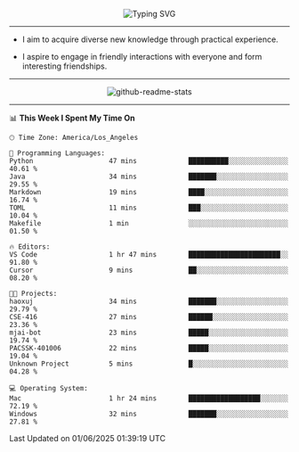 <p align="center">
  <img src="https://readme-typing-svg.demolab.com?font=Fira+Code&weight=500&size=32&duration=2500&pause=1600&center=true&vCenter=true&random=false&width=1024&height=64&lines=Hi+there+%F0%9F%91%8B;I'm+delighted+you+could+make+it+here+%F0%9F%8E%89;I'm+Harry%2C+a+college+student+still+finding+my+way" alt="Typing SVG" />
</p>


---


- I aim to acquire diverse new knowledge through practical experience.

- I aspire to engage in friendly interactions with everyone and form interesting friendships.


---


<p align="center">
  <img src="https://github-readme-stats.vercel.app/api?username=Harry-Jing&show_icons=true" alt="github-readme-stats"/>
</p>


---

<!--START_SECTION:waka-->
📊 **This Week I Spent My Time On** 

```text
🕑︎ Time Zone: America/Los_Angeles

💬 Programming Languages: 
Python                   47 mins             ██████████░░░░░░░░░░░░░░░   40.61 % 
Java                     34 mins             ███████░░░░░░░░░░░░░░░░░░   29.55 % 
Markdown                 19 mins             ████░░░░░░░░░░░░░░░░░░░░░   16.74 % 
TOML                     11 mins             ███░░░░░░░░░░░░░░░░░░░░░░   10.04 % 
Makefile                 1 min               ░░░░░░░░░░░░░░░░░░░░░░░░░   01.50 % 

🔥 Editors: 
VS Code                  1 hr 47 mins        ███████████████████████░░   91.80 % 
Cursor                   9 mins              ██░░░░░░░░░░░░░░░░░░░░░░░   08.20 % 

🐱‍💻 Projects: 
haoxuj                   34 mins             ███████░░░░░░░░░░░░░░░░░░   29.79 % 
CSE-416                  27 mins             ██████░░░░░░░░░░░░░░░░░░░   23.36 % 
mjai-bot                 23 mins             █████░░░░░░░░░░░░░░░░░░░░   19.74 % 
PACSSK-401006            22 mins             █████░░░░░░░░░░░░░░░░░░░░   19.04 % 
Unknown Project          5 mins              █░░░░░░░░░░░░░░░░░░░░░░░░   04.28 % 

💻 Operating System: 
Mac                      1 hr 24 mins        ██████████████████░░░░░░░   72.19 % 
Windows                  32 mins             ███████░░░░░░░░░░░░░░░░░░   27.81 % 
```


 Last Updated on 01/06/2025 01:39:19 UTC
<!--END_SECTION:waka-->

